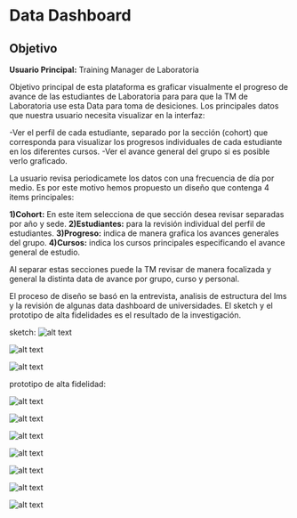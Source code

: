 # Data Dashboard

## Objetivo

**Usuario Principal:** Training Manager de Laboratoria

Objetivo principal de esta plataforma es graficar visualmente el progreso de avance de las estudiantes de Laboratoria para para que la TM de Laboratoria use esta Data para toma de desiciones. Los principales datos que nuestra usuario necesita visualizar en la interfaz:

 -Ver el perfil de cada estudiante, separado por la sección (cohort) que corresponda para visualizar los progresos individuales de cada estudiante en los diferentes cursos.
 -Ver el avance general del grupo si es posible verlo graficado.

 La usuario revisa periodicamete los datos con una frecuencia de día por medio. Es por este motivo hemos propuesto un diseño que contenga 4 items principales:
 
 **1)Cohort:** En este item selecciona de que sección desea revisar separadas por año y sede.
 **2)Estudiantes:** para la revisión individual del perfil de estudiantes.
 **3)Progreso:** indica de manera grafica los avances generales del grupo.
 **4)Cursos:** indica los cursos principales especificando el avance general de estudio.

 Al separar estas secciones puede la TM revisar de manera focalizada y general la 
 distinta data de avance por grupo, curso y personal.

El proceso de diseño se basó en la entrevista, analisis de estructura del lms y la revisión de algunas data dashboard de universidades. El sketch y el prototipo de alta fidelidades es el resultado de la investigación.

sketch: 
![alt text](https://github.com/CarolinAraya/scl-2018-05-bc-core-am-datadashboard/blob/master/Prototipo%20UX/scketch/Scketch%201.jpeg)

![alt text](https://github.com/CarolinAraya/scl-2018-05-bc-core-am-datadashboard/blob/master/Prototipo%20UX/scketch/Scketch%202.jpeg)

![alt text](https://github.com/CarolinAraya/scl-2018-05-bc-core-am-datadashboard/blob/master/Prototipo%20UX/scketch/Scketch%203.jpeg)

prototipo de alta fidelidad:

![alt text](https://github.com/CarolinAraya/scl-2018-05-bc-core-am-datadashboard/blob/master/Prototipo%20UX/prototipo-alta-fidelidad/0.png)

![alt text](https://github.com/CarolinAraya/scl-2018-05-bc-core-am-datadashboard/blob/master/Prototipo%20UX/prototipo-alta-fidelidad/1.png)

![alt text](https://github.com/CarolinAraya/scl-2018-05-bc-core-am-datadashboard/blob/master/Prototipo%20UX/prototipo-alta-fidelidad/2.png)

![alt text](https://github.com/CarolinAraya/scl-2018-05-bc-core-am-datadashboard/blob/master/Prototipo%20UX/prototipo-alta-fidelidad/3.png)

![alt text](https://github.com/CarolinAraya/scl-2018-05-bc-core-am-datadashboard/blob/master/Prototipo%20UX/prototipo-alta-fidelidad/4.png)

![alt text](https://github.com/CarolinAraya/scl-2018-05-bc-core-am-datadashboard/blob/master/Prototipo%20UX/prototipo-alta-fidelidad/5.png)

![alt text](https://github.com/CarolinAraya/scl-2018-05-bc-core-am-datadashboard/blob/master/Prototipo%20UX/prototipo-alta-fidelidad/6.png)



